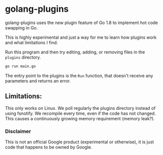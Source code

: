 # golang-plugins

golang-plugins uses the new plugin feature of Go 1.8 to
implement hot code swapping in Go.

This is highly experimental and just a way for me to learn
how plugins work and what limitations I find.

Run this program and then try editing, adding, or removing
files in the `plugins` directory.

```bash
go run main.go
```

The entry point to the plugins is the `Run` function, that
doesn't receive any parameters and returns an error.

## Limitations:

This only works on Linux.
We poll regularly the plugins directory instead of using fsnotify.
We recompile every time, even if the code has not changed.
This causes a continuously growing memory requirement (memory leak?).

### Disclaimer

This is not an official Google product (experimental or otherwise), it is just
code that happens to be owned by Google.